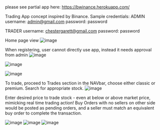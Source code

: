 
please see partial app here: https://bwinance.herokuapp.com/

Trading App concept inspired by Binance.
Sample credentials:
ADMIN
username: admin@gmail.com
password: password

TRADER
username: chestergarett@gmail.com
password: password

Home page view
![image](https://user-images.githubusercontent.com/71489331/134940995-406fea8e-272e-472e-89f2-e9bc099938f8.png)

When registering, user cannot directly use app, instead it needs approval from admin
![image](https://user-images.githubusercontent.com/71489331/134941237-a9008e7d-7457-4e90-bc8f-0da59e19899d.png)

![image](https://user-images.githubusercontent.com/71489331/134941321-8c6cfc2e-54d3-40ff-ab2e-19e98a35c14f.png)

![image](https://user-images.githubusercontent.com/71489331/134942587-358eac23-d518-48c1-9a2b-9c0b3a652cf0.png)

To trade, proceed to Trades section in the NAVbar, choose either classic or premium. Search for appropriate stock.
![image](https://user-images.githubusercontent.com/71489331/134941461-d382d8f3-c38d-4ef1-b6b0-376dba79cebc.png)

Enter desired price to trade stock - even at below or above market price, mimicking real time trading action!
Buy Orders with no sellers on other side would be posted as pending orders, and a seller must match an equivalent buy order to complete the transaction.

![image](https://user-images.githubusercontent.com/71489331/134941891-f36f3c65-2211-4c42-b800-9c54eb6447e5.png)
![image](https://user-images.githubusercontent.com/71489331/134942014-4cdf4b7f-cf9c-42f5-bf3d-045c32c9427a.png)
![image](https://user-images.githubusercontent.com/71489331/134942209-83a54875-3cc3-437a-a47b-3537b0190dd0.png)

